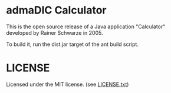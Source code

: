 # admaDIC Calculator

This is the open source release of a Java
application "Calculator" developed by Rainer Schwarze in 2005.

To build it, run the dist.jar target of the ant build script.

# LICENSE

Licensed under the MIT license. (see [LICENSE.txt](LICENSE.txt))

